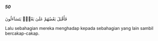 ##### 50

<span class="ayah">فَأَقْبَلَ بَعْضُهُمْ عَلَىٰ بَعْضٍۢ يَتَسَآءَلُونَ</span>

<span class="ayah_translation">Lalu sebahagian mereka menghadap kepada sebahagian yang lain sambil bercakap-cakap.</span>

